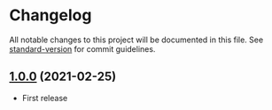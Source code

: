 # Changelog

All notable changes to this project will be documented in this file. See [standard-version](https://github.com/conventional-changelog/standard-version) for commit guidelines.

## [1.0.0](https://github.com/waivital/auto-css-modules-webpack-plugin) (2021-02-25)

* First release
